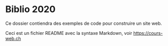 # Biblio 2020

Ce dossier contiendra des exemples de code pour construire un site web.

Ceci est un fichier README avec la syntaxe Markdown, voir https://cours-web.ch
